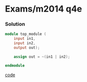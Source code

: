 # Exams/m2014 q4e
### Solution
```Verilog
module top_module (
    input in1,
    input in2,
    output out);
    
    assign out = ~(in1 | in2);

endmodule
```
[code](./45.v)
